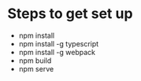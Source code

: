 # Steps to get set up
* npm install
* npm install -g typescript
* npm install -g webpack
* npm build
* npm serve